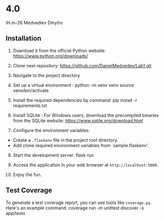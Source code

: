 # 4.0
IH.m-26
Medvediev Dmytro 

## Installation
1. Download it from the official Python website: https://www.python.org/downloads/

2. Clone next repository: https://github.com/DanielMedvedev/Lab1.git

3. Navigate to the project directory

4. Set up a virtual environment :
python -m venv venv
source venv/bin/activate

5. Install the required dependencies by command:
pip install -r requirements.txt

6. Install SQLite :
For Windows users, download the precompiled binaries from the SQLite website: https://www.sqlite.org/download.html

7. Configure the environment variables:
- Create a `.flaskenv` file in the project root directory.
- Add clone required environment variables from `sample.flaskenv'.

8. Start the development server:
flask run

9. Access the application in your web browser at `http://localhost:5000`.

10. Enjoy the fun.



## Test Coverage

To generate a test coverage report, you can use tools like `coverage.py`. Here's an example command:
coverage run -m unittest discover -s app/tests



